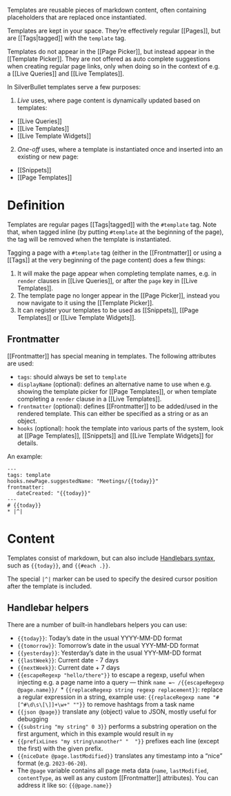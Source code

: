 Templates are reusable pieces of markdown content, often containing placeholders that are replaced once instantiated.

Templates are kept in your space. They’re effectively regular [[Pages]], but are [[Tags|tagged]] with the `template` tag.

Templates do not appear in the [[Page Picker]], but instead appear in the [[Template Picker]]. They are not offered as auto complete suggestions when creating regular page links, only when doing so in the context of e.g. a [[Live Queries]] and [[Live Templates]].

In SilverBullet templates serve a few purposes:

1. _Live_ uses, where page content is dynamically updated based on templates:
  * [[Live Queries]]
  * [[Live Templates]]
  * [[Live Template Widgets]]
2. _One-off_ uses, where a template is instantiated once and inserted into an existing or new page:
  * [[Snippets]]
  * [[Page Templates]]

# Definition
Templates are regular pages [[Tags|tagged]] with the `#template` tag. Note that, when tagged inline (by putting `#template` at the beginning of the page), the tag will be removed when the template is instantiated.

Tagging a page with a `#template` tag (either in the [[Frontmatter]] or using a [[Tags]] at the very beginning of the page content) does a few things:

1. It will make the page appear when completing template names, e.g. in `render` clauses in [[Live Queries]], or after the `page` key in  [[Live Templates]].
2. The template page no longer appear in the [[Page Picker]], instead you now navigate to it using the [[Template Picker]].
4. It can register your templates to be used as [[Snippets]], [[Page Templates]] or [[Live Template Widgets]].

## Frontmatter
[[Frontmatter]] has special meaning in templates. The following attributes are used:

* `tags`: should always be set to `template`
* `displayName` (optional): defines an alternative name to use when e.g. showing the template picker for [[Page Templates]], or when template completing a `render` clause in a [[Live Templates]].
* `frontmatter` (optional): defines [[Frontmatter]] to be added/used in the rendered template. This can either be specified as a string or as an object.
* `hooks` (optional): hook the template into various parts of the system, look at [[Page Templates]], [[Snippets]] and [[Live Template Widgets]] for details.

An example:

    ---
    tags: template
    hooks.newPage.suggestedName: "Meetings/{{today}}"
    frontmatter:
       dateCreated: "{{today}}"
    ---
    # {{today}}
    * |^|

# Content
Templates consist of markdown, but can also include [Handlebars syntax](https://handlebarsjs.com/), such as `{{today}}`, and `{{#each .}}`.

The special `|^|` marker can be used to specify the desired cursor position after the template is included.

## Handlebar helpers
There are a number of built-in handlebars helpers you can use:

- `{{today}}`: Today’s date in the usual YYYY-MM-DD format
- `{{tomorrow}}`: Tomorrow’s date in the usual YYY-MM-DD format
- `{{yesterday}}`: Yesterday’s date in the usual YYY-MM-DD format
- `{{lastWeek}}`: Current date - 7 days
- `{{nextWeek}}`: Current date + 7 days
- `{{escapeRegexp "hello/there"}}` to escape a regexp, useful when injecting e.g. a page name into a query — think `name =~ /{{escapeRegexp @page.name}}/
`* `{{replaceRegexp string regexp replacement}}`: replace a regular expression in a string, example use: `{{replaceRegexp name "#[^#\d\s\[\]]+\w+" ""}}` to remove hashtags from a task name
- `{{json @page}}` translate any (object) value to JSON, mostly useful for debugging
- `{{substring "my string" 0 3}}` performs a substring operation on the first argument, which in this example would result in `my `
- `{{prefixLines "my string\nanother" "  "}}` prefixes each line (except the first) with the given prefix.
- `{{niceDate @page.lastModified}}` translates any timestamp into a “nice” format (e.g. `2023-06-20`).
- The `@page` variable contains all page meta data (`name`, `lastModified`, `contentType`, as well as any custom [[Frontmatter]] attributes). You can address it like so: `{{@page.name}}`
